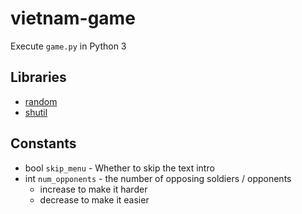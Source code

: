 # vietnam-game

Execute `game.py` in Python 3

## Libraries
- [random](https://docs.python.org/2/library/random.html)
- [shutil](https://docs.python.org/2/library/shutil.html)

## Constants

- bool `skip_menu` - Whether to skip the text intro
- int `num_opponents` - the number of opposing soldiers / opponents
   - increase to make it harder
   - decrease to make it easier
